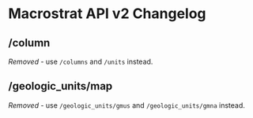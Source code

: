 # Macrostrat API v2 Changelog

## /column
*Removed*  - use ````/columns```` and ````/units```` instead.


## /geologic_units/map
*Removed* - use ````/geologic_units/gmus```` and ````/geologic_units/gmna```` instead.

